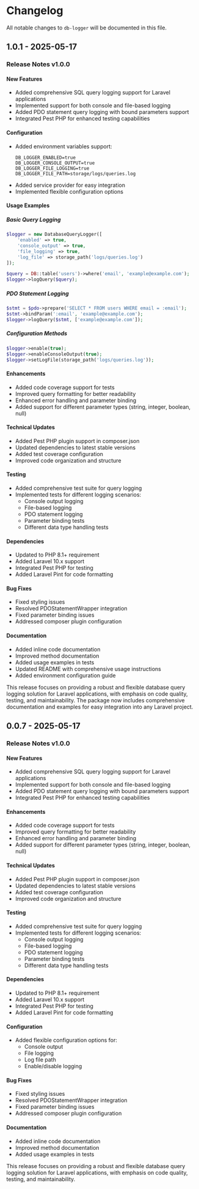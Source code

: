 # Changelog

All notable changes to `db-logger` will be documented in this file.

## 1.0.1 - 2025-05-17

### Release Notes v1.0.0

#### New Features

- Added comprehensive SQL query logging support for Laravel applications
- Implemented support for both console and file-based logging
- Added PDO statement query logging with bound parameters support
- Integrated Pest PHP for enhanced testing capabilities

#### Configuration

- Added environment variables support:
  ```env
  DB_LOGGER_ENABLED=true
  DB_LOGGER_CONSOLE_OUTPUT=true
  DB_LOGGER_FILE_LOGGING=true
  DB_LOGGER_FILE_PATH=storage/logs/queries.log
  
  ```
- Added service provider for easy integration
- Implemented flexible configuration options

#### Usage Examples

##### Basic Query Logging

```php
$logger = new DatabaseQueryLogger([
    'enabled' => true,
    'console_output' => true,
    'file_logging' => true,
    'log_file' => storage_path('logs/queries.log')
]);

$query = DB::table('users')->where('email', 'example@example.com');
$logger->logQuery($query);

```
##### PDO Statement Logging

```php
$stmt = $pdo->prepare('SELECT * FROM users WHERE email = :email');
$stmt->bindParam(':email', 'example@example.com');
$logger->logQuery($stmt, ['example@example.com']);

```
##### Configuration Methods

```php
$logger->enable(true);
$logger->enableConsoleOutput(true);
$logger->setLogFile(storage_path('logs/queries.log'));

```
#### Enhancements

- Added code coverage support for tests
- Improved query formatting for better readability
- Enhanced error handling and parameter binding
- Added support for different parameter types (string, integer, boolean, null)

#### Technical Updates

- Added Pest PHP plugin support in composer.json
- Updated dependencies to latest stable versions
- Added test coverage configuration
- Improved code organization and structure

#### Testing

- Added comprehensive test suite for query logging
- Implemented tests for different logging scenarios:
  - Console output logging
  - File-based logging
  - PDO statement logging
  - Parameter binding tests
  - Different data type handling tests
  

#### Dependencies

- Updated to PHP 8.1+ requirement
- Added Laravel 10.x support
- Integrated Pest PHP for testing
- Added Laravel Pint for code formatting

#### Bug Fixes

- Fixed styling issues
- Resolved PDOStatementWrapper integration
- Fixed parameter binding issues
- Addressed composer plugin configuration

#### Documentation

- Added inline code documentation
- Improved method documentation
- Added usage examples in tests
- Updated README with comprehensive usage instructions
- Added environment configuration guide

This release focuses on providing a robust and flexible database query logging solution for Laravel applications, with emphasis on code quality, testing, and maintainability. The package now includes comprehensive documentation and examples for easy integration into any Laravel project.

## 0.0.7 - 2025-05-17

### Release Notes v1.0.0

#### New Features

- Added comprehensive SQL query logging support for Laravel applications
- Implemented support for both console and file-based logging
- Added PDO statement query logging with bound parameters support
- Integrated Pest PHP for enhanced testing capabilities

#### Enhancements

- Added code coverage support for tests
- Improved query formatting for better readability
- Enhanced error handling and parameter binding
- Added support for different parameter types (string, integer, boolean, null)

#### Technical Updates

- Added Pest PHP plugin support in composer.json
- Updated dependencies to latest stable versions
- Added test coverage configuration
- Improved code organization and structure

#### Testing

- Added comprehensive test suite for query logging
- Implemented tests for different logging scenarios:
  - Console output logging
  - File-based logging
  - PDO statement logging
  - Parameter binding tests
  - Different data type handling tests
  

#### Dependencies

- Updated to PHP 8.1+ requirement
- Added Laravel 10.x support
- Integrated Pest PHP for testing
- Added Laravel Pint for code formatting

#### Configuration

- Added flexible configuration options for:
  - Console output
  - File logging
  - Log file path
  - Enable/disable logging
  

#### Bug Fixes

- Fixed styling issues
- Resolved PDOStatementWrapper integration
- Fixed parameter binding issues
- Addressed composer plugin configuration

#### Documentation

- Added inline code documentation
- Improved method documentation
- Added usage examples in tests

This release focuses on providing a robust and flexible database query logging solution for Laravel applications, with emphasis on code quality, testing, and maintainability.

